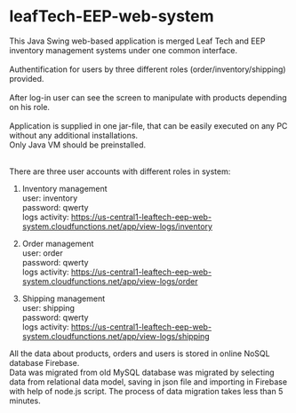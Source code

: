 # leafTech-EEP-web-system

This Java Swing web-based application is merged Leaf Tech and EEP inventory management systems under one common interface. </br> </br>
Authentification for users by three different roles (order/inventory/shipping) provided. </br> </br>
After log-in user can see the screen to manipulate with products depending on his role. </br> </br>
Application is supplied in one jar-file, that can be easily executed on any PC without any additional installations.</br>
Only Java VM should be preinstalled. </br> </br>

There are three user accounts with different roles in system:

1. Inventory management </br>
user: inventory </br>
password: qwerty </br>
logs activity: https://us-central1-leaftech-eep-web-system.cloudfunctions.net/app/view-logs/inventory

2. Order management </br>
user: order </br>
password: qwerty </br>
logs activity: https://us-central1-leaftech-eep-web-system.cloudfunctions.net/app/view-logs/order

3. Shipping management</br>
user: shipping </br>
password: qwerty </br>
logs activity: https://us-central1-leaftech-eep-web-system.cloudfunctions.net/app/view-logs/shipping

All the data about products, orders and users is stored in online NoSQL database Firebase. </br>
Data was migrated from old MySQL database was migrated by selecting data from relational data model, saving in json file and importing in Firebase with help of node.js script.
The process of data migration takes less than 5 minutes.


